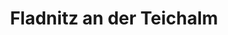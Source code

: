 ---
title: Fladnitz an der Teichalm
url: /fladnitz-an-der-teichalm/
latitude: 47.35
longitude: 15.461
---